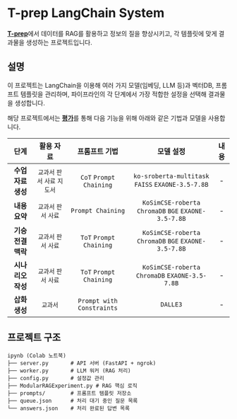 # T-prep LangChain System
[**T-prep**](https://github.com/INISW-6th/t-prep)에서 데이터를 RAG를 활용하고 정보의 질을 향상시키고, 각 템플릿에 맞게 결과물을 생성하는 프로젝트입니다.

## 설명
이 프로젝트는 LangChain을 이용해 여러 가지 모델(임베딩, LLM 등)과 벡터DB, 프롬프트 템플릿을 관리하며, 파이프라인의 각 단계에서 가장 적합한 설정을 선택해 결과물을 생성합니다.

해당 프로젝트에서는 [**평가**](https://github.com/INISW-6th/langchain-eval)를 통해 다음 기능을 위해 아래와 같은 기법과 모델을 사용합니다.

| 단계 | 활용 자료 | 프롬프트 기법 | 모델 설정 | 내용 |
| :-: | :-: | :-: | :-: | :-: |
| **수업자료 생성** | `교과서` `판서` `사료` `지도서` | `CoT` `Prompt Chaining` | `ko-sroberta-multitask` `FAISS` `EXAONE-3.5-7.8B` | - |
| **내용 요약** | `교과서` `판서` `사료` | `Prompt Chaining` | `KoSimCSE-roberta` `ChromaDB` `BGE` `EXAONE-3.5-7.8B` | - |
| **기승전결 맥락** | `교과서` `판서` `사료` | `ToT` `Prompt Chaining` | `KoSimCSE-roberta` `ChromaDB` `BGE` `EXAONE-3.5-7.8B` | - |
| **시나리오 작성** | `교과서` `판서` `사료` | `ToT` `Prompt Chaining` | `KoSimCSE-roberta` `ChromaDB` `EXAONE-3.5-7.8B` | - |
| **삽화 생성** | `교과서` | `Prompt with Constraints` | `DALLE3` | - |


## 프로젝트 구조
```
ipynb (Colab 노트북)
├── server.py       # API 서버 (FastAPI + ngrok)
├── worker.py       # LLM 워커 (RAG 처리)
├── config.py       # 설정값 관리
├── ModularRAGExperiment.py # RAG 핵심 로직
├── prompts/        # 프롬프트 템플릿 저장소
├── queue.json      # 처리 대기 중인 질문 목록
└── answers.json    # 처리 완료된 답변 목록
```

